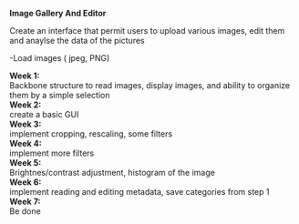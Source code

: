 **Image Gallery And Editor**

Create an interface that permit users to upload various images, edit them and anaylse the data of the pictures

-Load images ( jpeg, PNG)

**Week 1:** \
Backbone structure to read images, display images, and ability to organize them by a simple selection \
**Week 2:** \
create a basic GUI  \
**Week 3:** \
implement cropping, rescaling, some filters \
**Week 4:** \
implement more filters \
**Week 5:** \
Brightnes/contrast adjustment, histogram of the image \
**Week 6:** \
implement reading and editing metadata, save categories from step 1 \
**Week 7:** \
Be done
